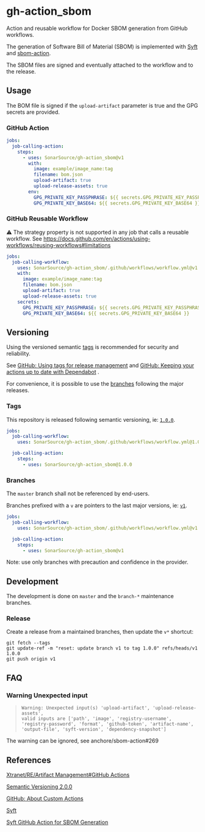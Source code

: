 # gh-action_sbom

Action and reusable workflow for Docker SBOM generation from GitHub workflows.

The generation of Software Bill of Material (SBOM) is implemented with [Syft](https://github.com/anchore/syft)
and [sbom-action](https://github.com/anchore/sbom-action).

The SBOM files are signed and eventually attached to the workflow and to the release.

## Usage

The BOM file is signed if the `upload-artifact` parameter is true and the GPG secrets are provided.

### GitHub Action

```yaml
jobs:
  job-calling-action:
    steps:
      - uses: SonarSource/gh-action_sbom@v1
        with:
          image: example/image_name:tag
          filename: bom.json
          upload-artifact: true
          upload-release-assets: true
        env:
          GPG_PRIVATE_KEY_PASSPHRASE: ${{ secrets.GPG_PRIVATE_KEY_PASSPHRASE }}
          GPG_PRIVATE_KEY_BASE64: ${{ secrets.GPG_PRIVATE_KEY_BASE64 }}
```

### GitHub Reusable Workflow

:warning: The strategy property is not supported in any job that calls a reusable workflow.
See https://docs.github.com/en/actions/using-workflows/reusing-workflows#limitations

```yaml
jobs:
  job-calling-workflow:
    uses: SonarSource/gh-action_sbom/.github/workflows/workflow.yml@v1
    with:
      image: example/image_name:tag
      filename: bom.json
      upload-artifact: true
      upload-release-assets: true
    secrets:
      GPG_PRIVATE_KEY_PASSPHRASE: ${{ secrets.GPG_PRIVATE_KEY_PASSPHRASE }}
      GPG_PRIVATE_KEY_BASE64: ${{ secrets.GPG_PRIVATE_KEY_BASE64 }}
```

## Versioning

Using the versioned semantic [tags](#Tags) is recommended for security and reliability.

See [GitHub: Using tags for release management](https://docs.github.com/en/actions/creating-actions/about-custom-actions#using-tags-for-release-management)
and [GitHub: Keeping your actions up to date with Dependabot](https://docs.github.com/en/code-security/supply-chain-security/keeping-your-dependencies-updated-automatically/keeping-your-actions-up-to-date-with-dependabot)
.

For convenience, it is possible to use the [branches](#Branches) following the major releases.

### Tags

This repository is released following semantic versioning,
ie: [`1.0.0`](https://github.com/SonarSource/gh-action_sbom/releases/tag/1.0.0).

```yaml
jobs:
  job-calling-workflow:
    uses: SonarSource/gh-action_sbom/.github/workflows/workflow.yml@1.0.0

  job-calling-action:
    steps:
      - uses: SonarSource/gh-action_sbom@1.0.0
```

### Branches

The `master` branch shall not be referenced by end-users.

Branches prefixed with a `v` are pointers to the last major versions, ie: [`v1`](https://github.com/SonarSource/gh-action_sbom/tree/v1).

```yaml
jobs:
  job-calling-workflow:
    uses: SonarSource/gh-action_sbom/.github/workflows/workflow.yml@v1

  job-calling-action:
    steps:
      - uses: SonarSource/gh-action_sbom@v1
```

Note: use only branches with precaution and confidence in the provider.

## Development

The development is done on `master` and the `branch-*` maintenance branches.

### Release

Create a release from a maintained branches, then update the `v*` shortcut:

```shell
git fetch --tags
git update-ref -m "reset: update branch v1 to tag 1.0.0" refs/heads/v1 1.0.0
git push origin v1
```

## FAQ

### Warning Unexpected input

> ```
> Warning: Unexpected input(s) 'upload-artifact', 'upload-release-assets',
> valid inputs are ['path', 'image', 'registry-username', 'registry-password', 'format', 'github-token', 'artifact-name', 'output-file', 'syft-version', 'dependency-snapshot']
> ```

The warning can be ignored, see anchore/sbom-action#269

## References

[Xtranet/RE/Artifact Management#GitHub Actions](https://xtranet-sonarsource.atlassian.net/wiki/spaces/RE/pages/872153170/Artifact+Management#GitHub-Actions)

[Semantic Versioning 2.0.0](https://semver.org/)

[GitHub: About Custom Actions](https://docs.github.com/en/actions/creating-actions/about-custom-actions)

[Syft](https://github.com/anchore/syft)

[Syft GitHub Action for SBOM Generation](https://github.com/anchore/sbom-action)
